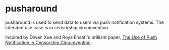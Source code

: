 # pusharound

pusharound is used to send data to users via push notification systems. The intended use case is in censorship circumvention.

Inspired by Diwen Xue and Roya Ensafi's brilliant paper, [The Use of Push Notification in Censorship Circumvention](https://www.petsymposium.org/foci/2023/foci-2023-0009.pdf).
